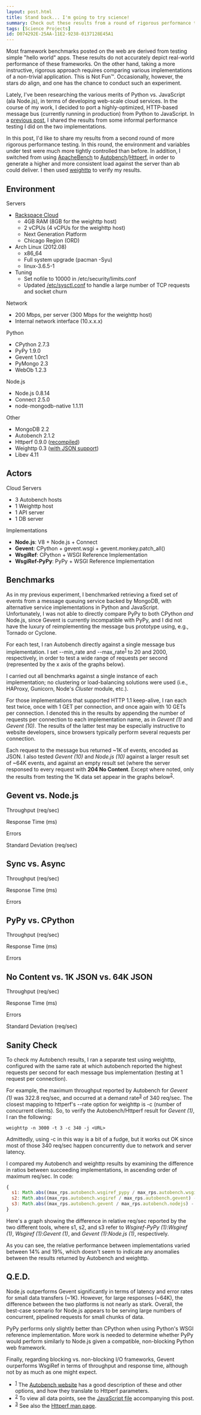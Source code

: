 ```yaml
---
layout: post.html
title: Stand back... I'm going to try science!
summary: Check out these results from a round of rigorous performance testing comparing Python, PyPy and Node.js 
tags: [Science Projects]
id: D074292E-25AA-11E2-9238-0137128E45A1
---
```


Most framework benchmarks posted on the web are derived from testing simple "hello world" apps. These results do not accurately depict real-world performance of these frameworks. On the other hand, taking a more instructive, rigorous approach requires comparing various implementations of a non-trivial application. This is Not Fun&trade;. Occasionally, however, the stars *do* align, and one has the chance to conduct such an experiment.

Lately, I've been researching the various merits of Python vs. JavaScript (ala Node.js), in terms of developing web-scale cloud services. In the course of my work, I decided to port a highly-optimized, HTTP-based message bus (currently running in production) from Python to JavaScript. In a [previous post][last-post], I shared the results from some informal performance testing I did on the two implementations.  

In this post, I'd like to share my results from a second round of more rigorous performance testing. In this round, the environment and variables under test were much more tightly controlled than before. In addition, I switched from using [ApacheBench][ab] to [Autobench][autobench]/[Httperf][httperf], in order to generate a higher and more consistent load against the server than ab could deliver. I then used [weighttp][weighttp] to verify my results. 

[last-post]: /2012/10/23/python-vs-node-vs-pypy.html
[autobench]: http://www.xenoclast.org/autobench/
[httperf]: http://www.hpl.hp.com/research/linux/httperf/
[ab]: https://en.wikipedia.org/wiki/ApacheBench
[weighttp]: http://redmine.lighttpd.net/projects/weighttp/wiki

## Environment ##

Servers

* [Rackspace Cloud](http://www.rackspace.com/cloud/public/servers/techdetails/)
  * 4GB RAM (8GB for the weighttp host)
  * 2 vCPUs (4 vCPUs for the weighttp host)
  * Next Generation Platform
  * Chicago Region (ORD)
* Arch Linux (2012.08) 
  * x86_64
  * Full system upgrade (pacman -Syu)
  * linux-3.6.5-1
* Tuning
  * Set nofile to 10000 in /etc/security/limits.conf
  * Updated [/etc/sysctl.conf](https://gist.github.com/4027835) to handle a large number of TCP requests and socket churn

Network

* 200 Mbps, per server (300 Mbps for the weighttp host)
* Internal network interface (10.x.x.x)

Python

* CPython 2.7.3
* PyPy 1.9.0 
* Gevent 1.0rc1
* PyMongo 2.3
* WebOb 1.2.3

Node.js

* Node.js 0.8.14
* Connect 2.5.0
* node-mongodb-native 1.1.11

Other

* MongoDB 2.2
* Autobench 2.1.2
* Httperf 0.9.0 ([recompiled][httperf-recompiled])
* Weighttp 0.3 ([with JSON support][weighttp-json])
* Libev 4.11

[httperf-recompiled]: http://gom-jabbar.org/articles/2009/02/04/httperf-and-file-descriptors
[weighttp-json]: https://github.com/lpereira/weighttp

## Actors ##

Cloud Servers

* 3 Autobench hosts
* 1 Weighttp host
* 1 API server
* 1 DB server 

Implementations

* **Node.js**: V8 + Node.js + Connect
* **Gevent**: CPython + gevent.wsgi + gevent.monkey.patch_all()
* **WsgiRef**: CPython + WSGI Reference Implementation
* **WsgiRef-PyPy**: PyPy + WSGI Reference Implementation

## Benchmarks ##

As in my previous experiment, I benchmarked retrieving a fixed set of events from a message queuing service backed by MongoDB, with alternative service implementations in Python and JavaScript. Unfortunately, I was not able to directly compare PyPy to both CPython *and* Node.js, since Gevent is currently incompatible with PyPy, and I did not have the luxury of reimplementing the message bus prototype using, e.g., Tornado or Cyclone.

For each test, I ran Autobench directly against a single message bus implementation. I set --min\_rate and --max\_rate<sup><a name="id-1" href="#id-1.ftn">1</a></sup> to 20 and 2000, respectively, in order to test a wide range of requests per second (represented by the x axis of the graphs below). 

I carried out all benchmarks against a single instance of each implementation; no clustering or load-balancing solutions were used (i.e., HAProxy, Gunicorn, Node's *Cluster* module, etc.). 

For those implementations that supported HTTP 1.1 keep-alive, I ran each test twice, once with 1 GET per connection, and once again with 10 GETs per connection. I denoted this in the results by appending the number of requests per connection to each implementation name, as in *Gevent (1)* and *Gevent (10)*. The results of the latter test may be especially instructive to website developers, since browsers typically perform several requests per connection.

Each request to the message bus returned ~1K of events, encoded as JSON. I also tested *Gevent (10)* and *Node.js (10)* against a larger result set of ~64K events, and against an empty result set (where the server responsed to every request with **204 No Content**. Except where noted, only the results from testing the 1K data set appear in the graphs below<sup><a name="id-2" href="#id-2.ftn">2</a></sup>.

## Gevent vs. Node.js ##

Throughput (req/sec)
<div id="graph-1-rps" class="flot"></div>

Response Time (ms)
<div id="graph-1-rt" class="flot"></div>

Errors
<div id="graph-1-errors" class="flot"></div>

Standard Deviation (req/sec)
<div id="graph-1-stdev" class="flot"></div>

## Sync vs. Async ##

Throughput (req/sec)
<div id="graph-5-rps" class="flot"></div>

Response Time (ms)
<div id="graph-5-rt" class="flot"></div>

Errors
<div id="graph-5-errors" class="flot"></div>

## PyPy vs. CPython ##

Throughput (req/sec)
<div id="graph-4-rps" class="flot"></div>

Response Time (ms)
<div id="graph-4-rt" class="flot"></div>

Errors
<div id="graph-4-errors" class="flot"></div>

## No Content vs. 1K JSON vs. 64K JSON ##

Throughput (req/sec)
<div id="graph-2-rps" class="flot"></div>

Response Time (ms)
<div id="graph-2-rt" class="flot"></div>

Errors
<div id="graph-2-errors" class="flot"></div>

Standard Deviation (req/sec)
<div id="graph-2-stdev" class="flot"></div>

## Sanity Check ##

To check my Autobench results, I ran a separate test using weighttp, configured with the same rate at which autobench reported the highest requests per second for each message bus implementation (testing at 1 request per connection). 

For example, the maximum throughput reported by Autobench for *Gevent (1)* was 322.8 req/sec, and occurred at a demand rate<sup><a name="id-3" href="#id-3.ftn">3</a></sup> of 340 req/sec. The closest mapping to httperf's --rate option for weighttp is -c (number of concurrent clients). So, to verify the Autobench/Httperf result for *Gevent (1)*, I ran the following:

    weighttp -n 3000 -t 3 -c 340 -j <URL>

Admittedly, using -c in this way is a bit of a fudge, but it works out OK since most of those 340 req/sec happen concurrently due to network and server latency.

I compared my Autobench and weighttp results by examining the difference in ratios between succeeding implementations, in ascending order of maximum req/sec. In code:

```javascript
{
  s1: Math.abs((max_rps.autobench.wsgiref_pypy / max_rps.autobench.wsgiref) - (max_rps.weighttp.wsgiref_pypy / max_rps.weighttp.wsgiref)),
  s2: Math.abs((max_rps.autobench.wsgiref / max_rps.autobench.gevent) - (max_rps.weighttp.wsgiref / max_rps.weighttp.gevent)),
  s3: Math.abs((max_rps.autobench.gevent / max_rps.autobench.nodejs) - (max_rps.weighttp.gevent / max_rps.weighttp.nodejs))
}
```

Here's a graph showing the difference in relative req/sec reported by the two different tools, where s1, s2, and s3 refer to *Wsgiref-PyPy (1)*:*Wsgiref (1)*, *Wsgiref (1)*:*Gevent (1)*, and *Gevent (1)*:*Node.js (1)*, respectively.

<div id="graph-6" class="flot"></div>

As you can see, the relative performance between implementations varied between 14% and 19%, which doesn't seem to indicate any anomalies between the results returned by Autobench and weighttp. 

## Q.E.D. ##

Node.js outperforms Gevent significantly in terms of latency and error rates for small data transfers (~1K). However, for large responses (~64K), the difference between the two platforms is not nearly as stark. Overall, the best-case scenario for Node.js appears to be serving large numbers of concurrent, pipelined requests for small chunks of data.

PyPy performs only slightly better than CPython when using Python's WSGI reference implementation. More work is needed to determine whether PyPy would perform similarly to Node.js given a compatible, non-blocking Python web framework.

Finally, regarding blocking vs. non-blocking I/O frameworks, Gevent ourperforms WsgiRef in terms of throughput and response time, although not by as much as one might expect.

<ul class="footnotes">
  <li>
    <sup><a name="id-1.ftn" href="#id-1">1</a></sup> The <a href="http://www.xenoclast.org/autobench/">Autobench website</a> has a good description of these and other options, and how they translate to Httperf parameters.
  </li>
  <li>
    <sup><a name="id-2.ftn" href="#id-2">2</a></sup> To view all data points, see the <a type="text/javascript" download="" href="/assets/js/python-vs-node-vs-pypy-benchmarks.js">JavaScript file</a> accompanying this post</a>.
  </li>
  <li>
    <sup><a name="id-3.ftn" href="#id-3">3</a></sup> See also the <a href="http://linux.die.net/man/1/httperf">Httperf man page</a>.
  </li>
</ul>

<script type="text/javascript" src="/assets/js/python-vs-node-vs-pypy-benchmarks.js" />

